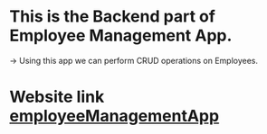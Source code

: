 # This is the Backend part of Employee Management App.
-> Using this app we can perform CRUD operations on Employees.
# Website link [employeeManagementApp](https://github.com/dan1sh15/EmployeeManagementFrontend)
